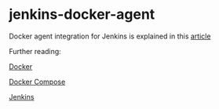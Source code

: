 # jenkins-docker-agent

Docker agent integration for Jenkins is explained in this [article](https://devopscube.com/docker-containers-as-build-slaves-jenkins/)


Further reading:

[Docker](https://andreyolegovich.ru/dvps/docker/)

[Docker Compose](https://andreyolegovich.ru/dvps/docker/compose/)

[Jenkins](https://andreyolegovich.ru/dvps/jenkins/)


